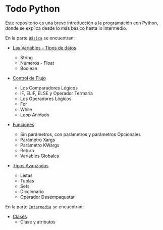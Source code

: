 # Todo Python

Este repositorio es una breve introducción a la programación con Python, donde se explica desde lo más básico hasta lo intermedio.

En la parte [`Básica`][basico] se encuentran:
- [Las Variables - Tipos de datos][variables]
  - String
  - Números - Float
  - Boolean

- [Control de Flujo][controlFlujo]
  - Los Comparadores Lógicos
  - IF, ELIF, ELSE y Operador Termaria
  - Los Operadores Lógicos
  - For
  - While
  - Loop Anidado

- [Funciones][funciones]
  - Sin parámetros, con parámetros y parámetros Opcionales
  - Parámetro Xargs
  - Parámetro KWargs
  - Return
  - Variables Globales

- [Tipos Avanzados][tiposAvanzados]
  - Listas
  - Tuplas
  - Sets
  - Diccionario
  - Operador Desempaquetar

En la parte [`Intermedia`][intermedio] se encuentran:
- [Clases][clases]
  - Clase y atributos


[//]: # (Enlaces a la documentación)

[basico]: <https://github.com/YeltsinBL/Todo_Python/tree/master/Basico>
[variables]: <https://github.com/YeltsinBL/Todo_Python/tree/master/Basico/Variables>
[controlFlujo]: <https://github.com/YeltsinBL/Todo_Python/tree/master/Basico/Control-Flujo>
[funciones]: <https://github.com/YeltsinBL/Todo_Python/tree/master/Basico/Funciones>
[tiposAvanzados]: <https://github.com/YeltsinBL/Todo_Python/tree/master/Basico/Tipos-Avanzados>

[intermedio]:<https://github.com/YeltsinBL/Todo_Python/tree/master/Intermedio>
[clases]:<https://github.com/YeltsinBL/Todo_Python/tree/master/Intermedio/Clases>